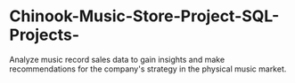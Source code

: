 # Chinook-Music-Store-Project-SQL-Projects-
Analyze music record sales data to gain insights and make recommendations for the company's strategy in the physical music market.
